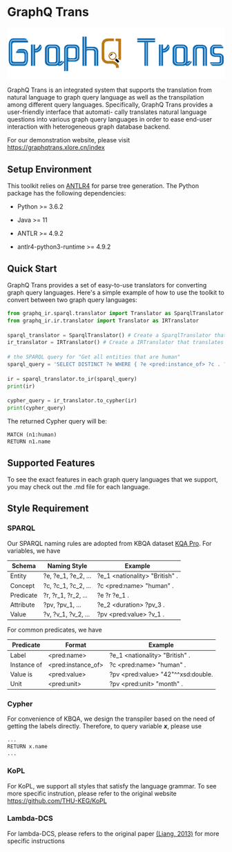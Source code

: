 # GraphQ Trans

![Icon](./docs/imgs/icon.png)

<p> GraphQ Trans is an integrated system that supports the translation from natural language to graph query language as well as the transpilation among different query languages. Specifically, GraphQ Trans provides a user-friendly interface that automati- cally translates natural language questions  into various graph query languages in order to ease end-user interaction with heterogeneous graph database backend. </p>

For our demonstration website, please visit https://graphqtrans.xlore.cn/index

## Setup Environment

This toolkit relies on [ANTLR4](https://github.com/antlr/antlr4) for parse tree generation. The Python package has the following dependencies:

* Python >= 3.6.2

* Java >= 11

* ANTLR >= 4.9.2

* antlr4-python3-runtime >= 4.9.2

## Quick Start

GraphQ Trans provides a set of easy-to-use translators for converting graph query languages. Here's a simple example of how to use the toolkit to convert between two graph query languages:

```python
from graphq_ir.sparql.translator import Translator as SparqlTranslator
from graphq_ir.ir.translator import Translator as IRTranslator

sparql_translator = SparqlTranslator() # Create a SparqlTranslator that translates SPARQL to graphqIR
ir_translator = IRTranslator() # Create a IRTranslator that translates graphqIR to Cypher

# the SPARQL query for "Get all entities that are human"
sparql_query = 'SELECT DISTINCT ?e WHERE { ?e <pred:instance_of> ?c . ?c <pred:name> "human" } '

ir = sparql_translator.to_ir(sparql_query)
print(ir)

cypher_query = ir_translator.to_cypher(ir)
print(cypher_query) 
```

The returned Cypher query will be:

```cypher
MATCH (n1:human)
RETURN n1.name
```

## Supported Features
To see the exact features in each graph query languages that we support, you may check out the .md file for each language.

## Style Requirement
### SPARQL

Our SPARQL naming rules are adopted from KBQA dataset [KQA Pro](http://thukeg.gitee.io/kqa-pro/). For variables, we have

| Schema    | Naming Style        | Example                         |
|-----------|---------------------|---------------------------------|
| Entity    | ?e, ?e_1, ?e_2, ... | ?e_1 \<nationality> "British" . |
| Concept   | ?c, ?c_1, ?c_2, ... | ?c \<pred:name> "human" .       |
| Predicate | ?r, ?r_1, ?r_2, ... | ?e ?r ?e_1 .                    |
| Attribute | ?pv, ?pv_1, ...     | ?e_2 \<duration> ?pv_3 .        |
| Value     | ?v, ?v_1, ?v_2, ... | ?pv \<pred:value>  ?v_1 .       |

For common predicates, we have

| Predicate   | Format              | Example                             |
|-------------|---------------------|-------------------------------------|
| Label       | \<pred:name>        | ?e_1 \<nationality> "British" .     |
| Instance of | \<pred:instance_of> | ?c \<pred:name> "human" .           |
| Value is    | \<pred:value>       | ?pv \<pred:value> "42"^^xsd:double. |
| Unit        | \<pred:unit>        | ?pv \<pred:unit> "month" .          |

### Cypher
For convenience of KBQA, we design the transpiler based on the need of getting the labels directly. Therefore, to query variable _**x**_, please use

```cypher
...
RETURN x.name
...
```


### KoPL
For KoPL, we support all styles that satisfy the language grammar. To see more specific instrution, please refer to the original website https://github.com/THU-KEG/KoPL

### Lambda-DCS
For lambda-DCS, please refers to the original paper [(Liang, 2013)](https://arxiv.org/abs/1309.4408) for more specific instructions